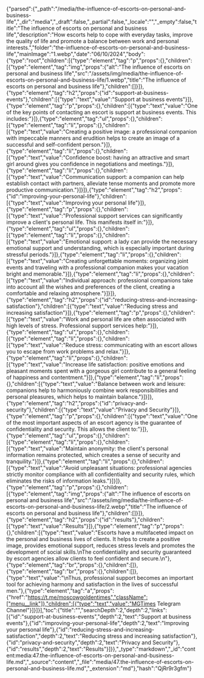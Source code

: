 {"parsed":{"_path":"/media/the-influence-of-escorts-on-personal-and-business-life","_dir":"media","_draft":false,"_partial":false,"_locale":"","_empty":false,"title":"The influence of escorts on personal and business life","description":"How escorts help to cope with everyday tasks, improve the quality of life and promote a balance between work and personal interests.","folder":"the-influence-of-escorts-on-personal-and-business-life","mainImage":"1.webp","date":"06/10/2024","body":{"type":"root","children":[{"type":"element","tag":"p","props":{},"children":[{"type":"element","tag":"img","props":{"alt":"The influence of escorts on personal and business life","src":"/assets/img/media/the-influence-of-escorts-on-personal-and-business-life/1.webp","title":"The influence of escorts on personal and business life"},"children":[]}]},{"type":"element","tag":"h2","props":{"id":"support-at-business-events"},"children":[{"type":"text","value":"Support at business events"}]},{"type":"element","tag":"p","props":{},"children":[{"type":"text","value":"One of the key points of contacting an escort is support at business events. This includes:"}]},{"type":"element","tag":"ul","props":{},"children":[{"type":"element","tag":"li","props":{},"children":[{"type":"text","value":"Creating a positive image: a professional companion with impeccable manners and erudition helps to create an image of a successful and self-confident person."}]},{"type":"element","tag":"li","props":{},"children":[{"type":"text","value":"Confidence boost: having an attractive and smart girl around gives you confidence in negotiations and meetings."}]},{"type":"element","tag":"li","props":{},"children":[{"type":"text","value":"Communication support: a companion can help establish contact with partners, alleviate tense moments and promote more productive communication."}]}]},{"type":"element","tag":"h2","props":{"id":"improving-your-personal-life"},"children":[{"type":"text","value":"Improving your personal life"}]},{"type":"element","tag":"p","props":{},"children":[{"type":"text","value":"Professional support services can significantly improve a client's personal life. This manifests itself in:"}]},{"type":"element","tag":"ul","props":{},"children":[{"type":"element","tag":"li","props":{},"children":[{"type":"text","value":"Emotional support: a lady can provide the necessary emotional support and understanding, which is especially important during stressful periods."}]},{"type":"element","tag":"li","props":{},"children":[{"type":"text","value":"Creating unforgettable moments: organizing joint events and traveling with a professional companion makes your vacation bright and memorable."}]},{"type":"element","tag":"li","props":{},"children":[{"type":"text","value":"Individual approach: professional companions take into account all the wishes and preferences of the client, creating a comfortable and relaxing atmosphere."}]}]},{"type":"element","tag":"h2","props":{"id":"reducing-stress-and-increasing-satisfaction"},"children":[{"type":"text","value":"Reducing stress and increasing satisfaction"}]},{"type":"element","tag":"p","props":{},"children":[{"type":"text","value":"Work and personal life are often associated with high levels of stress. Professional support services help:"}]},{"type":"element","tag":"ul","props":{},"children":[{"type":"element","tag":"li","props":{},"children":[{"type":"text","value":"Reduce stress: communicating with an escort allows you to escape from work problems and relax."}]},{"type":"element","tag":"li","props":{},"children":[{"type":"text","value":"Increase life satisfaction: positive emotions and pleasant moments spent with a gorgeous girl contribute to a general feeling of happiness and contentment."}]},{"type":"element","tag":"li","props":{},"children":[{"type":"text","value":"Balance between work and leisure: companions help to harmoniously combine work responsibilities and personal pleasures, which helps to maintain balance."}]}]},{"type":"element","tag":"h2","props":{"id":"privacy-and-security"},"children":[{"type":"text","value":"Privacy and Security"}]},{"type":"element","tag":"p","props":{},"children":[{"type":"text","value":"One of the most important aspects of an escort agency is the guarantee of confidentiality and security. This allows the client to:"}]},{"type":"element","tag":"ul","props":{},"children":[{"type":"element","tag":"li","props":{},"children":[{"type":"text","value":"Maintain anonymity: the client's personal information remains protected, which creates a sense of security and tranquility."}]},{"type":"element","tag":"li","props":{},"children":[{"type":"text","value":"Avoid unpleasant situations: professional agencies strictly monitor compliance with all confidentiality and security rules, which eliminates the risks of information leaks."}]}]},{"type":"element","tag":"p","props":{},"children":[{"type":"element","tag":"img","props":{"alt":"The influence of escorts on personal and business life","src":"/assets/img/media/the-influence-of-escorts-on-personal-and-business-life/2.webp","title":"The influence of escorts on personal and business life"},"children":[]}]},{"type":"element","tag":"h2","props":{"id":"results"},"children":[{"type":"text","value":"Results"}]},{"type":"element","tag":"p","props":{},"children":[{"type":"text","value":"Escorts have a multifaceted impact on the personal and business lives of clients. It helps to create a positive image, provides emotional support, reduces stress levels and promotes the development of social skills.\nThe confidentiality and security guaranteed by escort agencies allow clients to feel confident and secure.\n"},{"type":"element","tag":"br","props":{},"children":[]},{"type":"element","tag":"br","props":{},"children":[]},{"type":"text","value":"\nThus, professional support becomes an important tool for achieving harmony and satisfaction in the lives of successful men."},{"type":"element","tag":"a","props":{"href":"https://t.me/moscowgoldentimes","className":["menu__link"]},"children":[{"type":"text","value":"MGTimes Telegram Channel"}]}]}],"toc":{"title":"","searchDepth":2,"depth":2,"links":[{"id":"support-at-business-events","depth":2,"text":"Support at business events"},{"id":"improving-your-personal-life","depth":2,"text":"Improving your personal life"},{"id":"reducing-stress-and-increasing-satisfaction","depth":2,"text":"Reducing stress and increasing satisfaction"},{"id":"privacy-and-security","depth":2,"text":"Privacy and Security"},{"id":"results","depth":2,"text":"Results"}]}},"_type":"markdown","_id":"content:media:47.the-influence-of-escorts-on-personal-and-business-life.md","_source":"content","_file":"media/47.the-influence-of-escorts-on-personal-and-business-life.md","_extension":"md"},"hash":"QjRr9r3gfm"}